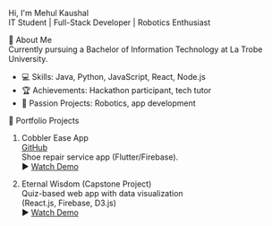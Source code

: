  Hi, I'm Mehul Kaushal  
IT Student | Full-Stack Developer | Robotics Enthusiast

 🚀 About Me  
Currently pursuing a Bachelor of Information Technology at La Trobe University.  

- 💻 Skills: Java, Python, JavaScript, React, Node.js
- 🏆 Achievements: Hackathon participant, tech tutor  
- 🤖 Passion Projects: Robotics, app development  

📂 Portfolio Projects  

1. Cobbler Ease App  
[GitHub](https://github.com/menuikaushal29/cobbler-ease-app)  
Shoe repair service app (Flutter/Firebase).  
▶️ [Watch Demo](https://youtu.be/exWFMB2j3kA)  

2. Eternal Wisdom (Capstone Project)  
Quiz-based web app with data visualization  
(React.js, Firebase, D3.js)  
▶️ [Watch Demo](https://youtu.be/4VxavKID67w)
